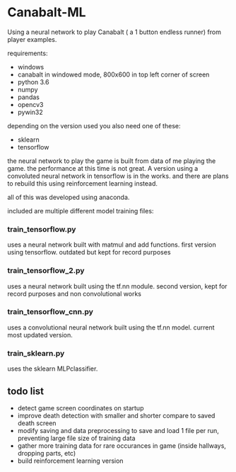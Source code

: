 # Canabalt-ML
Using a neural network to play Canabalt ( a 1 button endless runner) from player examples.

requirements:
  - windows 
  - canabalt in windowed mode, 800x600 in top left corner of screen
  - python 3.6
  - numpy
  - pandas
  - opencv3
  - pywin32
  
depending on the version used you also need one of these:
  - sklearn
  - tensorflow
  

the neural network to play the game is built from data of me playing the game. the performance at this time is not great. A version using a convoluted neural network in tensorflow is in the works. and there are plans to rebuild this using reinforcement learning instead.

all of this was developed using anaconda.

included are multiple different model training files:

### train_tensorflow.py
uses a neural network built with matmul and add functions. first version using tensorflow. outdated but kept for record purposes

### train_tensorflow_2.py
uses a neural network built using the tf.nn module. second version, kept for record purposes and non convolutional works

### train_tensorflow_cnn.py
uses a convolutional neural network built using the tf.nn model. current most updated version. 

### train_sklearn.py
uses the sklearn MLPclassifier.
  
  
## todo list
- detect game screen coordinates on startup
- improve death detection with smaller and shorter compare to saved death screen
- modify saving and data preprocessing to save and load 1 file per run, preventing large file size of training data
- gather more training data for rare occurances in game (inside hallways, dropping parts, etc)
- build reinforcement learning version
